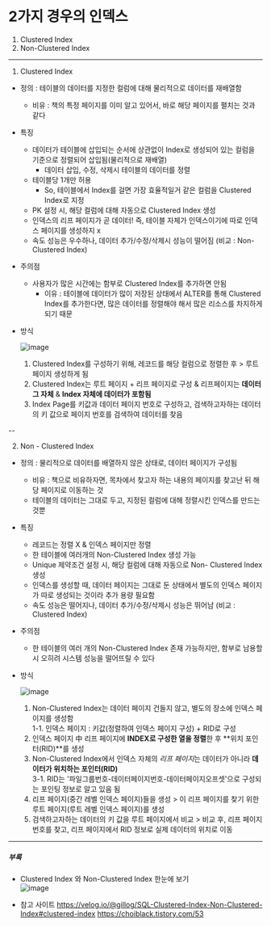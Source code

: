 # 2가지 경우의 인덱스  
1. Clustered Index  
2. Non-Clustered Index  
 

---


1. Clustered Index

- 정의 : 테이블의 데이터를 지정한 컬럼에 대해 물리적으로 데이터를 재배열함
    - 비유 : 책의 특정 페이지를 이미 알고 있어서, 바로 해당 페이지를 펼치는 것과 같다

- 특징
  - 데이터가 테이블에 삽입되는 순서에 상관없이 Index로 생성되어 있는 컬럼을 기준으로 정렬되어 삽입됨(물리적으로 재배열)
    - 데이터 삽입, 수정, 삭제시 테이블의 데이터를 정렬
  - 테이블당 1개만 허용
    - So, 테이블에서 Index를 걸면 가장 효율적일거 같은 컬럼을 Clustered Index로 지정
  - PK 설정 시, 해당 컬럼에 대해 자동으로 Clustered Index 생성
  - 인덱스의 리프 페이지가 곧 데이터! 즉, 테이블 자체가 인덱스이기에 따로 인덱스 페이지를 생성하지 x
  - 속도 성능은 우수하나, 데이터 추가/수정/삭제시 성능이 떨어짐 (비교 : Non-Clustered Index)

- 주의점
    - 사용자가 많은 시간에는 함부로 Clustered Index를 추가하면 안됨
      - 이유 : 테이블에 데이터가 많이 저장된 상태에서 ALTER를 통해 Clustered Index를 추가한다면, 많은 데이터를 정렬해야 해서 많은 리소스를 차지하게 되기 때문



        
- 방식

  ![image](https://github.com/mithzinf/DB-Study/assets/124668883/fb89cc8b-a0e7-48e3-a652-8a8d1e9cf4a7)  

  1. Clustered Index를 구성하기 위해, 레코드를 해당 컬럼으로 정렬한 후 > 루트 페이지 생성하게 됨  
  2. Clustered Index는 루트 페이지 + 리프 페이지로 구성 & 리프페이지는 **데이터 그 자체** & **Index 자체에 데이터가 포함됨**  
  3. Index Page를 키값과 데이터 페이지 번호로 구성하고, 검색하고자하는 데이터의 키 값으로 페이지 번호를 검색하여 데이터를 찾음  






--




2. Non - Clustered Index


- 정의 : 물리적으로 데이터를 배열하지 않은 상태로, 데이터 페이지가 구성됨  
    - 비유 : 책으로 비유하자면, 목차에서 찾고자 하는 내용의 페이지를 찾고난 뒤 해당 페이지로 이동하는 것  
    - 테이블의 데이터는 그대로 두고, 지정된 컬럼에 대해 정렬시킨 인덱스를 만드는 것뿐  


- 특징
  - 레코드는 정렬 X & 인덱스 페이지만 정렬  
  - 한 테이블에 여러개의 Non-Clustered Index 생성 가능  
  - Unique 제약조건 설정 시, 해당 컬럼에 대해 자동으로 Non- Clustered Index 생성  
  - 인덱스를 생성할 때, 데이터 페이지는 그대로 둔 상태에서 별도의 인덱스 페이지가 따로 생성되는 것이라 추가 용량 필요함  
  - 속도 성능은 떨어지나, 데이터 추가/수정/삭제시 성능은 뛰어남 (비교 : Clustered Index)

- 주의점
    - 한 테이블의 여러 개의 Non-Clustered Index 존재 가능하지만, 함부로 남용할 시 오히려 시스템 성능을 떨어뜨릴 수 있다
  



        
- 방식


  ![image](https://github.com/mithzinf/DB-Study/assets/124668883/125569c5-6b52-418c-a96d-c4c4938e90a1)  


  1. Non-Clustered Index는 데이터 페이지 건들지 않고, 별도의 장소에 인덱스 페이지를 생성함  
    1-1. 인덱스 페이지 : 키값(정렬하여 인덱스 페이지 구성) + RID로 구성     
  2. 인덱스 페이지 中 리프 페이지에 **INDEX로 구성한 열을 정렬**한 후 **위치 포인터(RID)**를 생성  
  3. Non-Clustered Index에서 인덱스 자체의 *리프 페이지*는 데이터가 아니라 **데이터가 위치하는 포인터(RID)**  
    3-1. RID는 '파일그룹번호-데이터페이지번호-데이터페이지오프셋'으로 구성되는 포인팅 정보로 알고 있음 됨  
  4. 리프 페이지(중간 레벨 인덱스 페이지)들을 생성 > 이 리프 페이지를 찾기 위한 루트 페이지(루트 레벨 인덱스 페이지)를 생성  
  5. 검색하고자하는 데이터의 키 값을 루트 페이지에서 비교 > 비교 후, 리프 페이지 번호를 찾고, 리프 페이지에서 RID 정보로 실제 데이터의 위치로 이동  





---

##### 부록 

- Clustered Index 와 Non-Clustered Index 한눈에 보기  
  ![image](https://github.com/mithzinf/DB-Study/assets/124668883/5ec6c7e7-dda9-4726-9434-243447c4ef22)

- 참고 사이트
  https://velog.io/@gillog/SQL-Clustered-Index-Non-Clustered-Index#clustered-index
  https://choiblack.tistory.com/53
  

